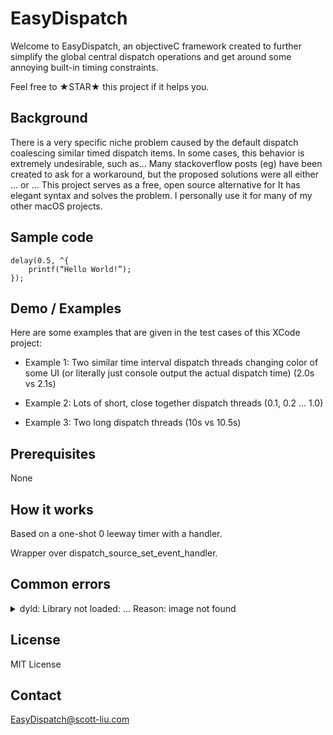 # EasyDispatch

Welcome to EasyDispatch, an objectiveC framework created to further simplify the global central dispatch operations and get around some annoying built-in timing constraints.

Feel free to ★STAR★ this project if it helps you.

## Background
There is a very specific niche problem caused by the default dispatch coalescing similar timed dispatch items. In some cases, this behavior is extremely undesirable, such as...
Many stackoverflow posts (eg) have been created to ask for a workaround, but the proposed solutions were all either ... or ...
This project serves as a free, open source alternative for 
It has elegant syntax and solves the problem.
I personally use it for many of my other macOS projects.

## Sample code
```
delay(0.5, ^{
    printf(“Hello World!”);
});
```

## Demo / Examples
Here are some examples that are given in the test cases of this XCode project:

* Example 1:
Two similar time interval dispatch threads changing color of some UI (or literally just console output the actual dispatch time)
(2.0s vs 2.1s)

* Example 2:
Lots of short, close together dispatch threads
(0.1, 0.2 ... 1.0)

* Example 3:
Two long dispatch threads
(10s vs 10.5s)


## Prerequisites
None

## How it works
Based on a one-shot 0 leeway timer with a handler.

Wrapper over dispatch\_source\_set\_event\_handler.

## Common errors
<details>
<summary>dyld: Library not loaded: ... Reason: image not found</summary>

XCode might complain that the image cannot be found. To fix this, there are two methods
	
* General > Embedded binaries > + (add) > Find EasyDispatch.framework
	
* Build phases > + (add) > New Copy Files Phase > Destination = frameworks > + (add) > Find EasyDispatch.framework

You can also change it into a static library and recompiling the framework file.
    
* Build setting > Linking > Mach-O Type = Static Library
</details>

## License
MIT License

## Contact
EasyDispatch@scott-liu.com
